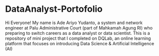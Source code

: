 # DataAnalyst-Portofolio
Hi Everyone! My name is Ade Ariyo Yudanto, a system and network engineer at Palu Administrative Court (part of Mahkamah Agung RI) who preparing to switch careers as a data analyst or data scientist. This is a repository of mini project that I completed on DQLab, an online learning platform that focuses on introducing Data Science & Artificial Intelligence (AI)
